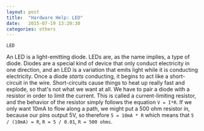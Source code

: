 ```yaml
---
layout: post
title:  "Hardware Help: LED"
date:   2015-07-19 13:20:30
categories: others
---
```


	LED

An LED is a light-emitting diode. LEDs are, as the name implies, a type of diode. Diodes are a special kind of device that only conduct electricity in one direction, and an LED is a variation that emits light while it is conducting electricity. Once a diode *starts* conducting, it begins to act like a short-circuit in the wire. Short-circuits cause things to heat up really fast and explode, so that's not what we want at all. We have to pair a diode with a resistor in order to limit the current. This is called a current-limiting resistor, and the behavior of the resistor simply follows the equation `V = I*R`. If we only want 10mA to flow along a path, we might put a 500 ohm resistor in, because our pins output 5V, so therefore `5 = 10mA * R` which means that `5 / (10mA) = R`, `R = 5 / 0.01`, `R = 500 ohms`.